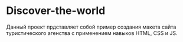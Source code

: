 # Discover-the-world

Данный проект прдставляет собой пример создания макета сайта туристического агенства с применением навыков HTML, CSS и JS. 

